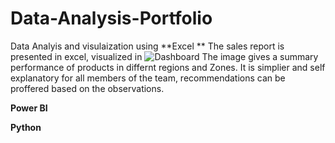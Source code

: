 # Data-Analysis-Portfolio



Data Analyis and visulaization using 
**Excel **
The sales report is presented in excel, visualized in ![Dashboard](https://lens.google.com/search?ep=subb&hl=en-NG&p=Acn1BYcjoZOQ0O8oLaHTkzJRwOsYml8PvIMcys3YcHiHb5PxIvG4XmFIL-KANrV_Psr0h9lN8XmPOPvRhzlv3ACRI9Tgu1R2AOSM6kc_C6Abd3Y_cueVuO1imWFUOahv2PmnKK71VCWxS0NJ1E651Uxad0Ds_ahPe7Y4oDI7mxCGW3hEtEob4t8WCzcJXLKDe2h9BZvEaM7E8cn4XZg3WPL6qgleIwkIIBCrqyx7u4ykbNCcDEDQ8SlVBqUH3An5nZPKDZGHQnlIAOMyqbovsa3yba4JcOBampjYhfIkD_GfebgZiYhP5Bex1PrsBaTPby33Hy_S0EsIMMl4ip18yP2GgIY_46Ief_hdiLIDvN-6DJQf_FMsKwTvaTGJd-yPbvpqfjYpwQ%3D%3D#lns=W251bGwsbnVsbCxudWxsLG51bGwsbnVsbCxudWxsLG51bGwsIkVrY0tKREU1TmpVMk5XRmhMVEl6T1RrdE5ERTROaTFoTnpsbExUWXhOalkxWVRSaE5UaGtNeElmVFRCWE1Vd3dXVlY1T0ZWVlNVVXhUR3gwZUVKVlRISnZRVEJoUjIxQ1p3PT0iLG51bGwsbnVsbCxudWxsLDEsbnVsbCxbbnVsbCxbbnVsbCxudWxsLFs1MDAwMCw1MDAwMF1dLG51bGwsbnVsbCw0XV0=) The image gives a summary performance of products in differnt regions and Zones. It is simplier and self explanatory for all members of the team, recommendations can be proffered based on the observations. 

**Power BI**


**Python**
